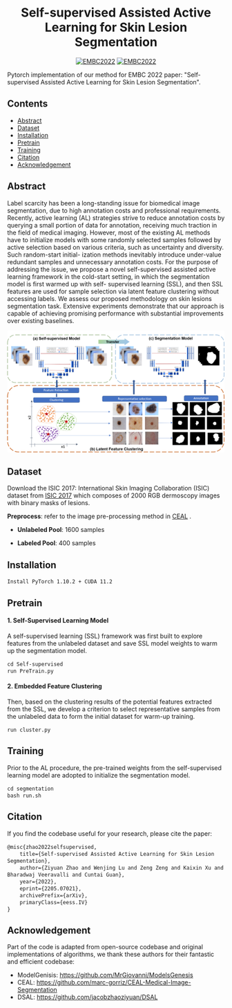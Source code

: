 
<div align="center">

# Self-supervised  Assisted  Active  Learning  for  Skin  Lesion  Segmentation
  
[![EMBC2022](https://img.shields.io/badge/arXiv-2205.07021-blue)](https://arxiv.org/abs/2205.07021)
[![EMBC2022](https://img.shields.io/badge/Conference-EMBC2022-green)](https://arxiv.org/abs/2205.07021)

</div>

Pytorch implementation of our method for EMBC 2022 paper: "Self-supervised  Assisted  Active  Learning  for  Skin  Lesion  Segmentation".

Contents
---
- [Abstract](#Abstract)
- [Dataset](#Dataset)
- [Installation](#Installation)
- [Pretrain](#Pretrain)
- [Training](#Training)
- [Citation](#Citation)
- [Acknowledgement](#Acknowledgement)

## Abstract

Label scarcity has been a long-standing issue for biomedical image segmentation, due to high annotation costs and professional requirements. Recently, active learning (AL) strategies strive to reduce annotation costs by querying a small portion of data for annotation, receiving much traction in the field of medical imaging. However, most of the existing AL methods have to initialize models with some randomly selected samples followed by active selection based on various criteria, such as uncertainty and diversity. Such random-start initial- ization methods inevitably introduce under-value redundant samples and unnecessary annotation costs. For the purpose of addressing the issue, we propose a novel self-supervised assisted active learning framework in the cold-start setting, in which the segmentation model is first warmed up with self- supervised learning (SSL), and then SSL features are used for sample selection via latent feature clustering without accessing labels. We assess our proposed methodology on skin lesions segmentation task. Extensive experiments demonstrate that our approach is capable of achieving promising performance with substantial improvements over existing baselines.

<p align="center">
<img src="https://github.com/jacobzhaoziyuan/SAAL/blob/main/assets/archi.png" width="700">
</p>

## Dataset

Download the ISIC 2017: International Skin Imaging Collaboration (ISIC) dataset from [ISIC 2017](https://challenge.isic-archive.com/data/) which composes of 2000 RGB dermoscopy images with binary masks of lesions.

**Preprocess**: refer to the image pre-processing method in [CEAL](https://github.com/marc-gorriz/CEAL-Medical-Image-Segmentation) .

* **Unlabeled Pool**: 1600 samples

* **Labeled Pool**: 400 samples

## Installation

```
Install PyTorch 1.10.2 + CUDA 11.2 
```

## Pretrain

#### 1. Self-Supervised Learning Model

A self-supervised learning (SSL) framework was first built to explore features from the unlabeled dataset and save SSL model weights to warm up the segmentation model.

```
cd Self-supervised
run PreTrain.py
```

#### 2. Embedded Feature Clustering

Then, based on the clustering results of the potential features extracted from the SSL, we develop a criterion to select representative samples from the unlabeled data to form the initial dataset for warm-up training.

```
run cluster.py
```

## Training

Prior to the AL procedure, the pre-trained weights from the self-supervised learning model are adopted to initialize the segmentation model. 

```
cd segmentation
bash run.sh
```


Citation
---
If you find the codebase useful for your research, please cite the paper:
```
@misc{zhao2022selfsupervised,
    title={Self-supervised Assisted Active Learning for Skin Lesion Segmentation},
    author={Ziyuan Zhao and Wenjing Lu and Zeng Zeng and Kaixin Xu and Bharadwaj Veeravalli and Cuntai Guan},
    year={2022},
    eprint={2205.07021},
    archivePrefix={arXiv},
    primaryClass={eess.IV}
}
```




## Acknowledgement

Part of the code is adapted from open-source codebase and original implementations of algorithms, we thank these authors for their fantastic and efficient codebase:

- ModelGenisis: https://github.com/MrGiovanni/ModelsGenesis
- CEAL: https://github.com/marc-gorriz/CEAL-Medical-Image-Segmentation
- DSAL: https://github.com/jacobzhaoziyuan/DSAL
